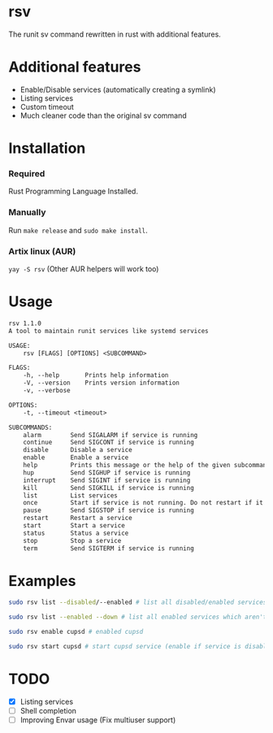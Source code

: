 # rsv
The runit sv command rewritten in rust with additional features.

# Additional features
- Enable/Disable services (automatically creating a symlink)
- Listing services
- Custom timeout
- Much cleaner code than the original sv command

# Installation
### Required
Rust Programming Language Installed.
### Manually
Run `make release` and `sudo make install`.<br>

### Artix linux (AUR)
`yay -S rsv` (Other AUR helpers will work too)

# Usage
```txt
rsv 1.1.0
A tool to maintain runit services like systemd services

USAGE:
    rsv [FLAGS] [OPTIONS] <SUBCOMMAND>

FLAGS:
    -h, --help       Prints help information
    -V, --version    Prints version information
    -v, --verbose

OPTIONS:
    -t, --timeout <timeout>

SUBCOMMANDS:
    alarm        Send SIGALARM if service is running
    continue     Send SIGCONT if service is running
    disable      Disable a service
    enable       Enable a service
    help         Prints this message or the help of the given subcommand(s)
    hup          Send SIGHUP if service is running
    interrupt    Send SIGINT if service is running
    kill         Send SIGKILL if service is running
    list         List services
    once         Start if service is not running. Do not restart if it stops
    pause        Send SIGSTOP if service is running
    restart      Restart a service
    start        Start a service
    status       Status a service
    stop         Stop a service
    term         Send SIGTERM if service is running
```

# Examples
```bash
sudo rsv list --disabled/--enabled # list all disabled/enabled services 
```

```bash
sudo rsv list --enabled --down # list all enabled services which aren't running
```

```bash
sudo rsv enable cupsd # enabled cupsd
```

```bash
sudo rsv start cupsd # start cupsd service (enable if service is disabled)
```

# TODO
- [x] Listing services
- [ ] Shell completion
- [ ] Improving Envar usage (Fix multiuser support)
